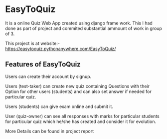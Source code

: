 # EasyToQuiz

It is a online Quiz Web App created using django frame work.
This I had done as part of project and commited substantial ammount of work in group of 3.

This project is at website:- https://easytoquiz.pythonanywhere.com/EasyToQuiz/


## Features of EasyToQuiz

Users can create their account by signup. 

Users (test-taker) can create new quiz containing Questions with their Option for other users (students) and can also set answer if needed for particular quiz. 

Users (students) can give exam online and submit it.

User (quiz-owner) can see all responses with marks for particular students for particular quiz which he/she has created and consider it for evolution.

More Details can be found in project report

